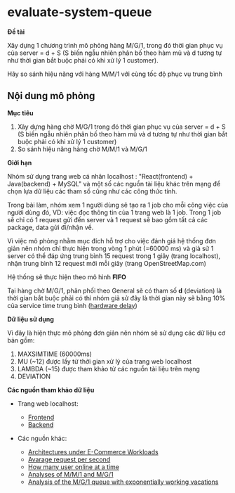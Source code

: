# evaluate-system-queue

**Đề tài**

Xây dựng 1 chương trình mô phỏng hàng M/G/1, 
trong đó thời gian phục vụ của server = d + S (S biến ngẫu nhiên phân bố theo hàm mũ và d tương tự như thời gian bắt buộc phải có khi xử lý 1 customer). 

Hãy so sánh hiệu năng với hàng M/M/1 với cùng tốc độ phục vụ trung bình 


## Nội dung mô phỏng

**Mục tiêu**
1. Xây dựng hàng chờ M/G/1 trong đó thời gian phục vụ của server = d + S (S biến ngẫu nhiên phân bố theo hàm mũ và d tương tự như thời gian bắt buộc phải có khi xử lý 1 customer)
2. So sánh hiệu năng hàng chờ M/M/1 và M/G/1 

**Giới hạn**

Nhóm sử dụng trang web cá nhân localhost : "React(frontend) + Java(backend) + MySQL" và một số các nguồn tài liệu khác trên mạng để chọn lựa dữ liệu các tham số cũng như các công thức tính.

Trong bài làm, nhóm xem 1 người dùng sẽ tạo ra 1 job cho mỗi công việc của người dùng đó, VD: việc đọc thông tin của 1 trang web là 1 job. Trong 1 job sẽ chỉ có 1 request gửi đến server và 1 request sẽ bao gồm tất cả các package, data gửi đi/nhận về.

Vì việc mô phỏng nhằm mục đích hỗ trợ cho việc đánh giá hệ thống đơn giản nên nhóm chỉ thực hiện trong vòng 1 phút (=60000 ms) và giả sử 1 server có thể đáp ứng trung bình 15 request trong 1 giây (trang localhost), nhận trung bình 12 request mới mỗi giây (trang OpenStreetMap.com)

Hệ thống sẽ thực hiện theo mô hình **FIFO** 

Tại hàng chờ M/G/1, phân phối theo General sẽ có tham số **d** (deviation) là thời gian bắt buộc phải có thì nhóm giả sử đây là thời gian này sẽ bằng 10% của service time trung bình ([hardware delay](https://dgway.com/blog_E/2021/02/22/measuring-latency-time/))


**Dữ liệu sử dụng**

Vì đây là hiện thực mô phỏng đơn giản nên nhóm sẽ sử dụng các dữ liệu cơ bản gồm: 
1. MAXSIMTIME  (60000ms)
2. MU (~12)          được lấy từ thời gian xử lý của trang web localhost
3. LAMBDA (~15)      được tham khảo từ các nguồn tài liệu trên mạng
4. DEVIATION 


**Các nguồn tham khảo dữ liệu**
- Trang web localhost:
    - [Frontend](https://github.com/luongcaothanh/LearningSystemFrontend)
    - [Backend](https://github.com/luongcaothanh/LearningSystemBackend)

- Các nguồn khác:
    - [Architectures under E-Commerce Workloads](https://www.ele.uri.edu/Research/hpcl/DRALIC/JPDC.pdf)
    - [Avarage request per second](https://stackoverflow.com/questions/373098/whats-the-average-requests-per-second-for-a-production-web-application)
    - [How many user online at a time](https://www.quora.com/How-many-average-users-online-at-a-time-does-it-take-to-make-500-requests-per-second-or-30-000-requests-per-minute)
    - [Analyses of M/M/1 and M/G/1](https://antaresc.github.io/src/documents/classes/cs162-mm1-mg1.pdf)
    - [Analysis of the M/G/1 queue with exponentially working vacations](http://gljc.sxu.edu.cn/docs/2013-11/20131129080953362966.pdf)

